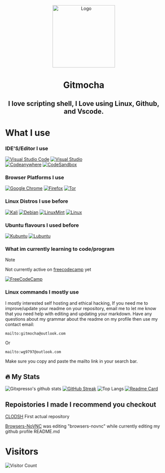 
<!-- <div id= "header" align="center"">
	<img src="https://i.imgur.com/7fNjZUe.png width="100px" align="left" />
</div> --> 
<div align="center">
  <a href="https://github.com/gitxpresso/browsers-novnc">
    <img src="https://i.sstatic.net/zjCCpP5n.png?s=128" alt="Logo" width="200" height="200">
  </a>
  <h1 align= "center">Gitmocha</h1>
	<h2 align= "center">I love scripting shell, I Love using Linux, Github, and Vscode.
    <br/>
</div>
                               

<!-- [![GitHub Workflow Status](https://img.shields.io/github/checks-status/gogs/gogs/main?logo=github&style=for-the-badge)](https://github.com/gogs/gogs/actions?query=branch%3Amain) this is here so i know how to add an reference link to img shield badges -->                                 
# What I use
### IDE'S/Editor I use
[![Visual Studio Code](https://img.shields.io/badge/Visual_Studio_Code-0078D4?style=for-the-badge&logo=visual%20studio%20code&logoColor=white)](https://code.visualstudio.com/) 
[![Visual Studio](https://img.shields.io/badge/Visual_Studio_Community-5C2D91?style=for-the-badge&logo=visual%20studio&logoColor=white)](https://code.visualstudio.com)  
[![Codeanywhere](https://img.shields.io/badge/Codeanywhere-7D4698?style=for-the-badge&logo=visual%20studio%20code&logoColor=white)](https://code.visualstudio.com/) 
[![CodeSandbox](https://img.shields.io/badge/Codesandbox-040404?style=for-the-badge&logo=codesandbox&logoColor=DBDBDB)](https://codesandbox.io)
### Browser Platforms I use
[![Google Chrome](https://img.shields.io/badge/Google%20Chrome-4285F4?style=for-the-badge&logo=GoogleChrome&logoColor=white)](https://chrome.com/)
[![Firefox](https://img.shields.io/badge/Firefox-FF7139?style=for-the-badge&logo=Firefox-Browser&logoColor=white)](https://firefox.com/)
[![Tor](https://img.shields.io/badge/Tor-7D4698?style=for-the-badge&logo=Tor-Browser&logoColor=white)](https://torproject.com/)
### Linux Distros I use before
[![Kali](https://img.shields.io/badge/Kali-268BEE?style=for-the-badge&logo=kalilinux&logoColor=white)](https://kali.org)
[![Debian](https://img.shields.io/badge/Debian-D70A53?style=for-the-badge&logo=debian&logoColor=white)](https://debian.org/)
[![LinuxMint](https://img.shields.io/badge/Linux_Mint-87CF3E?style=for-the-badge&logo=linux-mint&logoColor=white)](https://linuxmint.org/)
[![Linux](https://img.shields.io/badge/Linux-FCC624?style=for-the-badge&logo=linux&logoColor=black)](https://linux.org/)
### Ubuntu flavours I used before
[![Kubuntu](https://img.shields.io/badge/Kubuntu-0079C1?style=for-the-badge&logo=kubuntu&logoColor=white)](https://kubuntu.org/)
[![Lubuntu](https://img.shields.io/badge/Lubuntu-0068C8?style=for-the-badge&logo=lubuntu&logoColor=white)](https://lubuntu.org/)
### What im currently learning to code/program 
> [!NOTE]
> Not currently active on [freecodecamp](https://freecpdecamp.com/) yet

[![FreeCodeCamp](https://img.shields.io/badge/Freecodecamp-%23123.svg?&style=for-the-badge&logo=freecodecamp&logoColor=green)](https://freecodecamp.com)
### Linux commands I mostly use
I mostly interested self hosting and ethical hacking, If you need me to improve/update your readme on your repository, email me to let me know that you need help with editing and updating your markdown. Have any questions about my grammar about the readme on my profile then use my contact email: 
```
mailto:gitmocha@outlook.com
```
Or
```
mailto:wg9797@outlook.com
```
Make sure you copy and paste the mailto link in your search bar.
## 🔥 My Stats

![Gitxpresso's github stats](https://github-readme-stats.vercel.app/api?username=GitXpresso&show_icons=true&title_color=fff&icon_color=79ff97&text_color=9f9f9f&bg_color=151515) [![GitHub Streak](https://streak-stats.demolab.com?user=GitXpresso&theme=github-dark-blue)](https://git.io/streak-stats)
![Top Langs](https://github-readme-stats.vercel.app/api/top-langs/?username=GitXpresso&layout=compact)
[![Readme Card](https://github-readme-stats.vercel.app/api/pin/?username=GitXpresso&repo=CLODSH)](https://github.com/anuraghazra/github-readme-stats)

## Repoistories I made I recommend you checkout

[CLODSH](https://github.com/gitxpresso/clodsh/) First actual repository

[Browsers-NoVNC](https://github.com/gitxpresso/Browsers-NoVNC) was editing "browsers-novnc" while currently editing my github profile README.md
# Visitors
![Visitor Count](https://profile-counter.glitch.me/gitxpresso/count.svg)


<!--
**GitXpresso/GitXpresso** is a ✨ _special_ ✨ repository because its `README.md` (this file) appears on your GitHub profile.

Here are some ideas to get you started:

- 🔭 I’m currently working on ...
- 🌱 I’m currently learning ...
- 👯 I’m looking to collaborate on ...
- 🤔 I’m looking for help with ...
- 💬 Ask me about ...
- 📫 How to reach me: ...
- 😄 Pronouns: ...
- ⚡ Fun fact: ...
-->
